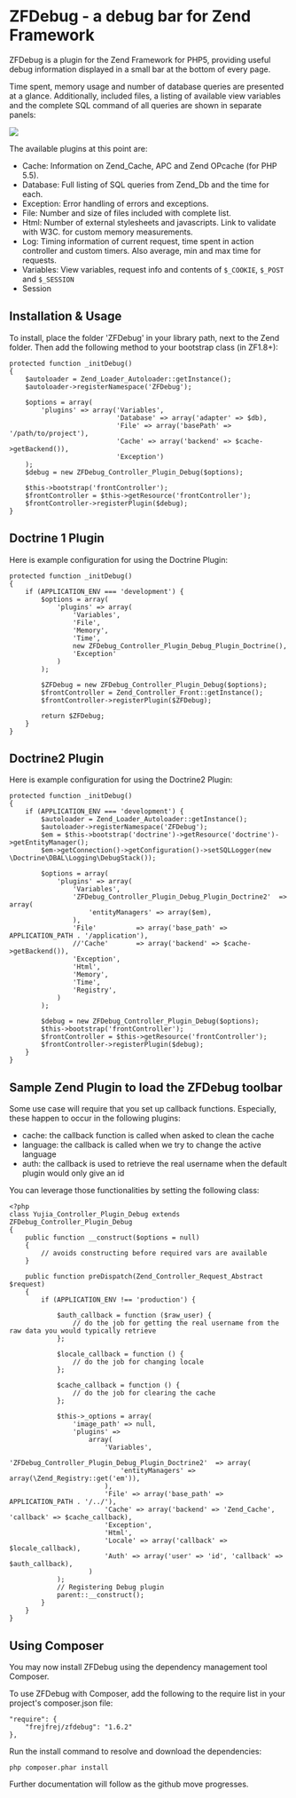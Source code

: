 # ZFDebug - a debug bar for Zend Framework
ZFDebug is a plugin for the Zend Framework for PHP5, providing useful debug information displayed in a small bar at the bottom of every page.

Time spent, memory usage and number of database queries are presented at a glance. Additionally, included files, a listing of available view variables and the complete SQL command of all queries are shown in separate panels:

![](http://jokke.dk/media/2011-zfdebug.png)

The available plugins at this point are:

  * Cache: Information on Zend_Cache, APC and Zend OPcache (for PHP 5.5).
  * Database: Full listing of SQL queries from Zend_Db and the time for each.
  * Exception: Error handling of errors and exceptions.
  * File: Number and size of files included with complete list.
  * Html: Number of external stylesheets and javascripts. Link to validate with W3C.
for custom memory measurements.
  * Log: Timing information of current request, time spent in action controller and custom timers. Also average, min and max time for requests.
  * Variables: View variables, request info and contents of `$_COOKIE`, `$_POST` and `$_SESSION`
  * Session

Installation & Usage
------------
To install, place the folder 'ZFDebug' in your library path, next to the Zend
folder. Then add the following method to your bootstrap class (in ZF1.8+):

	protected function _initDebug()
	{
	    $autoloader = Zend_Loader_Autoloader::getInstance();
	    $autoloader->registerNamespace('ZFDebug');

	    $options = array(
	        'plugins' => array('Variables',
	                           'Database' => array('adapter' => $db),
	                           'File' => array('basePath' => '/path/to/project'),
	                           'Cache' => array('backend' => $cache->getBackend()),
	                           'Exception')
	    );
	    $debug = new ZFDebug_Controller_Plugin_Debug($options);

	    $this->bootstrap('frontController');
	    $frontController = $this->getResource('frontController');
	    $frontController->registerPlugin($debug);
	}
	

Doctrine 1 Plugin
------------
Here is example configuration for using the Doctrine Plugin:

    protected function _initDebug()
    {
    	if (APPLICATION_ENV === 'development') {
	        $options = array(
	            'plugins' => array(
	                'Variables',
	                'File',
	                'Memory',
	                'Time',
	                new ZFDebug_Controller_Plugin_Debug_Plugin_Doctrine(),
	                'Exception'
	            )
	        );
	
	        $ZFDebug = new ZFDebug_Controller_Plugin_Debug($options);
	        $frontController = Zend_Controller_Front::getInstance();
	        $frontController->registerPlugin($ZFDebug);
	
	        return $ZFDebug;
        }
    }


Doctrine2 Plugin
------------

Here is example configuration for using the Doctrine2 Plugin:

    protected function _initDebug()
	{
		if (APPLICATION_ENV === 'development') {
			$autoloader = Zend_Loader_Autoloader::getInstance();
			$autoloader->registerNamespace('ZFDebug');
			$em = $this->bootstrap('doctrine')->getResource('doctrine')->getEntityManager();
			$em->getConnection()->getConfiguration()->setSQLLogger(new \Doctrine\DBAL\Logging\DebugStack());
			
			$options = array(
				'plugins' => array(
					'Variables',
					'ZFDebug_Controller_Plugin_Debug_Plugin_Doctrine2'	=> array(
						'entityManagers' => array($em),
					),
					'File'			=> array('base_path' => APPLICATION_PATH . '/application'),
					//'Cache'		=> array('backend' => $cache->getBackend()),
					'Exception',
					'Html',
					'Memory',
					'Time',
					'Registry',
				)
			);
			
			$debug = new ZFDebug_Controller_Plugin_Debug($options);
			$this->bootstrap('frontController');
			$frontController = $this->getResource('frontController');
			$frontController->registerPlugin($debug);
		}
	}

Sample Zend Plugin to load the ZFDebug toolbar
------------

Some use case will require that you set up callback functions. Especially, these happen to occur in the following plugins:
- cache: the callback function is called when asked to clean the cache
- language: the callback is called when we try to change the active language
- auth: the callback is used to retrieve the real username when the default plugin would only give an id

You can leverage those functionalities by setting the following class:
			
	<?php
	class Yujia_Controller_Plugin_Debug extends ZFDebug_Controller_Plugin_Debug
	{
	    public function __construct($options = null)
	    {
	        // avoids constructing before required vars are available
	    }
	    
	    public function preDispatch(Zend_Controller_Request_Abstract $request)
	    {
	        if (APPLICATION_ENV !== 'production') {
	            
	            $auth_callback = function ($raw_user) {
	                // do the job for getting the real username from the raw data you would typically retrieve
	            };
	            
	            $locale_callback = function () {
	                // do the job for changing locale
	            };
	            
	            $cache_callback = function () {
	            	// do the job for clearing the cache
	            };
	            
	            $this->_options = array(
	                'image_path' => null,
	                'plugins' =>
	                    array(
	                        'Variables',
	                        'ZFDebug_Controller_Plugin_Debug_Plugin_Doctrine2'	=> array(
	                            'entityManagers' => array(\Zend_Registry::get('em')),
	                        ),
	                        'File' => array('base_path' => APPLICATION_PATH . '/../'),
	                        'Cache' => array('backend' => 'Zend_Cache', 'callback' => $cache_callback),
	                        'Exception',
	                        'Html',
	                        'Locale' => array('callback' => $locale_callback),
	                        'Auth' => array('user' => 'id', 'callback' => $auth_callback),
	                    )
	            );
	            // Registering Debug plugin
	            parent::__construct();
	        }
	    }
	}

Using Composer
--------------
You may now install ZFDebug using the dependency management tool Composer.

To use ZFDebug with Composer, add the following to the require list in your
project's composer.json file:

	"require": {
	    "frejfrej/zfdebug": "1.6.2"
	},

Run the install command to resolve and download the dependencies:

	php composer.phar install

Further documentation will follow as the github move progresses.
